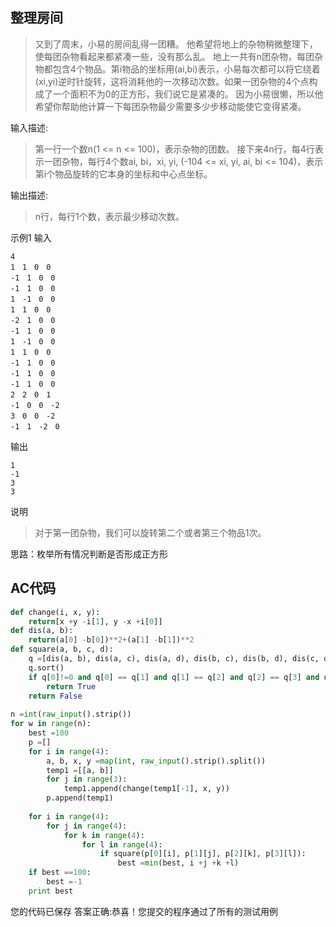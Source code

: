 ## 整理房间

> 又到了周末，小易的房间乱得一团糟。
> 他希望将地上的杂物稍微整理下，使每团杂物看起来都紧凑一些，没有那么乱。
> 地上一共有n团杂物，每团杂物都包含4个物品。第i物品的坐标用(ai,bi)表示，小易每次都可以将它绕着(xi,yi)逆时针旋转，这将消耗他的一次移动次数。如果一团杂物的4个点构成了一个面积不为0的正方形，我们说它是紧凑的。
> 因为小易很懒，所以他希望你帮助他计算一下每团杂物最少需要多少步移动能使它变得紧凑。

输入描述:

> 第一行一个数n(1 <= n <= 100)，表示杂物的团数。
> 接下来4n行，每4行表示一团杂物，每行4个数ai, bi，xi, yi, (-104 <= xi, yi, ai, bi <= 104)，表示第i个物品旋转的它本身的坐标和中心点坐标。

输出描述:

> n行，每行1个数，表示最少移动次数。

示例1
输入
```
4
1　1　0　0
-1　1　0　0
-1　1　0　0
1　-1　0　0
1　1　0　0
-2　1　0　0
-1　1　0　0
1　-1　0　0
1　1　0　0
-1　1　0　0
-1　1　0　0
-1　1　0　0
2　2　0　1
-1　0　0　-2
3　0　0　-2
-1　1　-2　0
```

输出
```
1
-1
3
3
```

说明

> 对于第一团杂物，我们可以旋转第二个或者第三个物品1次。

思路：枚举所有情况判断是否形成正方形

## AC代码
```python
def change(i, x, y):
    return[x +y -i[1], y -x +i[0]]
def dis(a, b):
    return(a[0] -b[0])**2+(a[1] -b[1])**2
def square(a, b, c, d):
    q =[dis(a, b), dis(a, c), dis(a, d), dis(b, c), dis(b, d), dis(c, d)]
    q.sort()
    if q[0]!=0 and q[0] == q[1] and q[1] == q[2] and q[2] == q[3] and q[4] ==q[5] and q[4] == 2*q[3]:
        return True
    return False
  
n =int(raw_input().strip())
for w in range(n):
    best =100
    p =[]
    for i in range(4):
        a, b, x, y =map(int, raw_input().strip().split())
        temp1 =[[a, b]]
        for j in range(3):
            temp1.append(change(temp1[-1], x, y))
        p.append(temp1)
      
    for i in range(4):
        for j in range(4):
            for k in range(4):
                for l in range(4):
                    if square(p[0][i], p[1][j], p[2][k], p[3][l]):
                        best =min(best, i +j +k +l)
    if best ==100:
        best =-1
    print best
```



您的代码已保存
答案正确:恭喜！您提交的程序通过了所有的测试用例
